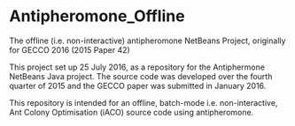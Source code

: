 # Antipheromone_Offline
The offline (i.e. non-interactive) antipheromone NetBeans Project, originally for GECCO 2016 (2015 Paper 42)

This project set up 25 July 2016, as a repository for the Antiphermone NetBeans Java project. The source code was developed over the fourth quarter of 2015 and the GECCO paper was submitted in January 2016. 

This repository is intended for an offline, batch-mode i.e. non-interactive, Ant Colony Optimisation (iACO) source code using antipheromone.  
